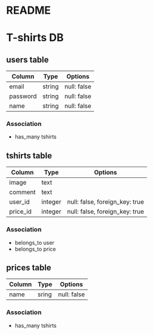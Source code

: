 # README
# T-shirts DB

## users table

|Column|Type|Options|
|------|----|-------|
|email|string|null: false|
|password|string|null: false|
|name|string|null: false|
### Association
- has_many tshirts

## tshirts table
|Column|Type|Options|
|------|----|-------|
|image|text||
|comment|text||
|user_id|integer|null: false, foreign_key: true|
|price_id|integer|null: false, foreign_key: true|
### Association
- belongs_to user
- belongs_to price

## prices table
|Column|Type|Options|
|------|----|-------|
|name|sring|null: false|
### Association
- has_many tshirts